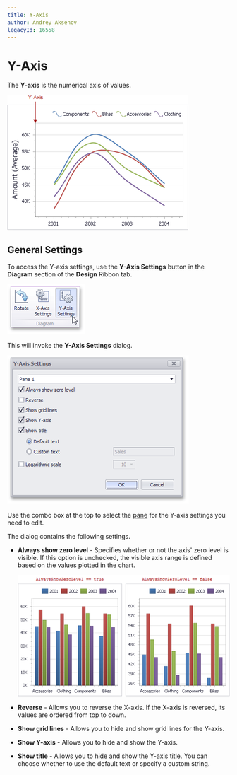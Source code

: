 ```yaml
---
title: Y-Axis
author: Andrey Aksenov
legacyId: 16558
---
```

# Y-Axis
The **Y-axis** is the numerical axis of values.

![Chart_YAxis](../../../../../images/img18800.png)

## General Settings
To access the Y-axis settings, use the **Y-Axis Settings** button in the **Diagram** section of the **Design** Ribbon tab.

![Chart_YAxisOptions_Button](../../../../../images/img18775.png)

This will invoke the **Y-Axis Settings** dialog.

![Chart_YAxisOptions_Form](../../../../../images/img18777.png)

Use the combo box at the top to select the [pane](../panes.md) for the Y-axis settings you need to edit.

The dialog contains the following settings.
* **Always show zero level** - Specifies whether or not the axis' zero level is visible. If this option is unchecked, the visible axis range is defined based on the values plotted in the chart. 
	
	![Chart_YAxisOptions_AlwaysShowZeroLevel](../../../../../images/img18788.png)
* **Reverse** - Allows you to reverse the X-axis. If the X-axis is reversed, its values are ordered from top to down.
* **Show grid lines** - Allows you to hide and show grid lines for the Y-axis.
* **Show Y-axis** - Allows you to hide and show the Y-axis.
* **Show title** - Allows you to hide and show the Y-axis title. You can choose whether to use the default text or specify a custom string.